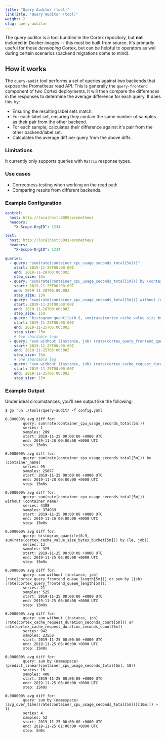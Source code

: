 ```yaml
---
title: "Query Auditor (tool)"
linkTitle: "Query Auditor (tool)"
weight: 2
slug: query-auditor
---
```


The query auditor is a tool bundled in the Cortex repository, but **not** included in Docker images -- this must be built from source. It's primarily useful for those _developing_ Cortex, but can be helpful to operators as well during certain scenarios (backend migrations come to mind).

## How it works

The `query-audit` tool performs a set of queries against two backends that expose the Prometheus read API. This is generally the `query-frontend` component of two Cortex deployments. It will then compare the differences in the responses to determine the average difference for each query. It does this by:

- Ensuring the resulting label sets match.
- For each label set, ensuring they contain the same number of samples as their pair from the other backend.
- For each sample, calculates their difference against it's pair from the other backend/label set.
- Calculates the average diff per query from the above diffs.

### Limitations

It currently only supports queries with `Matrix` response types.

### Use cases

- Correctness testing when working on the read path.
- Comparing results from different backends.

### Example Configuration

```yaml
control:
  host: http://localhost:8080/prometheus
  headers:
    "X-Scope-OrgID": 1234

test:
  host: http://localhost:8081/prometheus
  headers:
    "X-Scope-OrgID": 1234

queries:
  - query: "sum(rate(container_cpu_usage_seconds_total[5m]))"
    start: 2019-11-25T00:00:00Z
    end: 2019-11-28T00:00:00Z
    step_size: 15m
  - query: "sum(rate(container_cpu_usage_seconds_total[5m])) by (container_name)"
    start: 2019-11-25T00:00:00Z
    end: 2019-11-28T00:00:00Z
    step_size: 15m
  - query: "sum(rate(container_cpu_usage_seconds_total[5m])) without (container_name)"
    start: 2019-11-25T00:00:00Z
    end: 2019-11-26T00:00:00Z
    step_size: 15m
  - query: "histogram_quantile(0.9, sum(rate(cortex_cache_value_size_bytes_bucket[5m])) by (le, job))"
    start: 2019-11-25T00:00:00Z
    end: 2019-11-25T06:00:00Z
    step_size: 15m
    # two shardable legs
  - query: "sum without (instance, job) (rate(cortex_query_frontend_queue_length[5m])) or sum by (job) (rate(cortex_query_frontend_queue_length[5m]))"
    start: 2019-11-25T00:00:00Z
    end: 2019-11-25T06:00:00Z
    step_size: 15m
    # one shardable leg
  - query: "sum without (instance, job) (rate(cortex_cache_request_duration_seconds_count[5m])) or rate(cortex_cache_request_duration_seconds_count[5m])"
    start: 2019-11-25T00:00:00Z
    end: 2019-11-25T06:00:00Z
    step_size: 15m
```

### Example Output

Under ideal circumstances, you'll see output like the following:

```
$ go run ./tools/query-audit/ -f config.yaml

0.000000% avg diff for:
        query: sum(rate(container_cpu_usage_seconds_total[5m]))
        series: 1
        samples: 289
        start: 2019-11-25 00:00:00 +0000 UTC
        end: 2019-11-28 00:00:00 +0000 UTC
        step: 15m0s

0.000000% avg diff for:
        query: sum(rate(container_cpu_usage_seconds_total[5m])) by (container_name)
        series: 95
        samples: 25877
        start: 2019-11-25 00:00:00 +0000 UTC
        end: 2019-11-28 00:00:00 +0000 UTC
        step: 15m0s

0.000000% avg diff for:
        query: sum(rate(container_cpu_usage_seconds_total[5m])) without (container_name)
        series: 4308
        samples: 374989
        start: 2019-11-25 00:00:00 +0000 UTC
        end: 2019-11-26 00:00:00 +0000 UTC
        step: 15m0s

0.000000% avg diff for:
        query: histogram_quantile(0.9, sum(rate(cortex_cache_value_size_bytes_bucket[5m])) by (le, job))
        series: 13
        samples: 325
        start: 2019-11-25 00:00:00 +0000 UTC
        end: 2019-11-25 06:00:00 +0000 UTC
        step: 15m0s

0.000000% avg diff for:
        query: sum without (instance, job) (rate(cortex_query_frontend_queue_length[5m])) or sum by (job) (rate(cortex_query_frontend_queue_length[5m]))
        series: 21
        samples: 525
        start: 2019-11-25 00:00:00 +0000 UTC
        end: 2019-11-25 06:00:00 +0000 UTC
        step: 15m0s

0.000000% avg diff for:
        query: sum without (instance, job) (rate(cortex_cache_request_duration_seconds_count[5m])) or rate(cortex_cache_request_duration_seconds_count[5m])
        series: 942
        samples: 23550
        start: 2019-11-25 00:00:00 +0000 UTC
        end: 2019-11-25 06:00:00 +0000 UTC
        step: 15m0s

0.000000% avg diff for:
        query: sum by (namespace) (predict_linear(container_cpu_usage_seconds_total[5m], 10))
        series: 16
        samples: 400
        start: 2019-11-25 00:00:00 +0000 UTC
        end: 2019-11-25 06:00:00 +0000 UTC
        step: 15m0s

0.000000% avg diff for:
        query: sum by (namespace) (avg_over_time((rate(container_cpu_usage_seconds_total[5m]))[10m:]) > 1)
        series: 4
        samples: 52
        start: 2019-11-25 00:00:00 +0000 UTC
        end: 2019-11-25 01:00:00 +0000 UTC
        step: 5m0s
```
